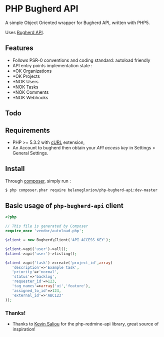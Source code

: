 # PHP Bugherd API

A simple Object Oriented wrapper for Bugherd API, written with PHP5.

Uses [Bugherd API](https://www.bugherd.com/api_v2).

## Features

* Follows PSR-0 conventions and coding standard: autoload friendly
* API entry points implementation state :
 * *OK Organizations
 * *OK Projects
 * *NOK Users
 * *NOK Tasks
 * *NOK Comments
 * *NOK Webhooks


## Todo



## Requirements

* PHP >= 5.3.2 with [cURL](http://php.net/manual/en/book.curl.php) extension,
* An Account to bugherd then obtain your *API access key* in Settings > General Settings.

## Install

Through [composer](http://getcomposer.org/download/), simply run :

```bash
$ php composer.phar require beleneglorion/php-bugherd-api:dev-master
```

## Basic usage of `php-bugherd-api` client

```php
<?php

// This file is generated by Composer
require_once 'vendor/autoload.php';

$client = new Bugherd\Client('API_ACCESS_KEY');

$client->api('user')->all();
$client->api('user')->listing();

$client->api('task')->create('project_id',array(
   'description'=>'Example task',
   'priority'=>'normal',
   'status'=>'backlog',
   'requester_id'=>123,
   'tag_names'=>array('ui','feature'),
   'assigned_to_id'=>123,
   'external_id'=>'ABC123'
));

```


### Thanks!

- Thanks to [Kevin Saliou](https://github.com/ornicar) for the php-redmine-api library, great source of inspiration!
